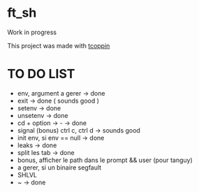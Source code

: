 # ft_sh
Work in progress


This project was made with [tcoppin](http://github.com/tcoppin)
# TO DO LIST

- env, argument a gerer -> done
- exit -> done ( sounds good ) 
- setenv -> done
- unsetenv -> done
- cd + option -> -  -> done
- signal (bonus) ctrl c, ctrl d -> sounds good
- init env, si env == null -> done
- leaks -> done
- split les tab -> done
- bonus, afficher le path dans le prompt && user (pour tanguy)
- a gerer, si un binaire segfault
- SHLVL 
- ~ -> done